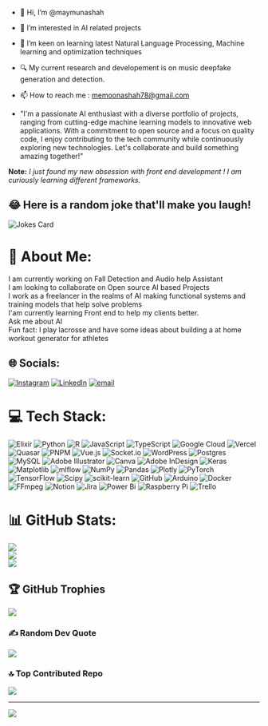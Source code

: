 - 👋 Hi, I’m @maymunashah
- 👀 I’m interested in AI related projects
- 🌱 I’m keen on learning latest Natural Language Processing, Machine learning and optimization techniques
- 🔍 My current research and developement is on music deepfake generation and detection.
- 📫 How to reach me : memoonashah78@gmail.com

- "I'm a passionate AI enthusiast with a diverse portfolio of projects, ranging from cutting-edge machine learning models to innovative web applications. With a commitment to open source and a focus on quality code, I enjoy contributing to the tech community while continuously exploring new technologies. Let's collaborate and build something amazing together!"


**Note:** _I just found my new obsession with front end development ! I am curiously learning different frameworks._
<!---
maymunashah/maymunashah is a ✨ special ✨ repository because its `README.md` (this file) appears on your GitHub profile.
You can click the Preview link to take a look at your changes.
--->
## 😂 Here is a random joke that'll make you laugh!
![Jokes Card](https://readme-jokes.vercel.app/api)

# 💫 About Me:
I am currently working on Fall Detection and Audio help Assistant<br>I am looking to collaborate on Open source AI based Projects<br>I work as a freelancer in the realms of AI making functional systems and training models that help solve problems<br>I'am currently learning Front end to help my clients better.<br>Ask me about AI<br>Fun fact: I play lacrosse and have some ideas about building a at home workout generator for athletes


## 🌐 Socials:
[![Instagram](https://img.shields.io/badge/Instagram-%23E4405F.svg?logo=Instagram&logoColor=white)](https://instagram.com/@maya_videsi) [![LinkedIn](https://img.shields.io/badge/LinkedIn-%230077B5.svg?logo=linkedin&logoColor=white)](https://linkedin.com/in/https://www.linkedin.com/in/memoonashah/) [![email](https://img.shields.io/badge/Email-D14836?logo=gmail&logoColor=white)](mailto:info@shahmaya.it) 

# 💻 Tech Stack:
![Elixir](https://img.shields.io/badge/elixir-%234B275F.svg?style=plastic&logo=elixir&logoColor=white) ![Python](https://img.shields.io/badge/python-3670A0?style=plastic&logo=python&logoColor=ffdd54) ![R](https://img.shields.io/badge/r-%23276DC3.svg?style=plastic&logo=r&logoColor=white) ![JavaScript](https://img.shields.io/badge/javascript-%23323330.svg?style=plastic&logo=javascript&logoColor=%23F7DF1E) ![TypeScript](https://img.shields.io/badge/typescript-%23007ACC.svg?style=plastic&logo=typescript&logoColor=white) ![Google Cloud](https://img.shields.io/badge/GoogleCloud-%234285F4.svg?style=plastic&logo=google-cloud&logoColor=white) ![Vercel](https://img.shields.io/badge/vercel-%23000000.svg?style=plastic&logo=vercel&logoColor=white) ![Quasar](https://img.shields.io/badge/Quasar-16B7FB?style=plastic&logo=quasar&logoColor=black) ![PNPM](https://img.shields.io/badge/pnpm-%234a4a4a.svg?style=plastic&logo=pnpm&logoColor=f69220) ![Vue.js](https://img.shields.io/badge/vue.js-%2335495e.svg?style=plastic&logo=vuedotjs&logoColor=%234FC08D) ![Socket.io](https://img.shields.io/badge/Socket.io-black?style=plastic&logo=socket.io&badgeColor=010101) ![WordPress](https://img.shields.io/badge/WordPress-%23117AC9.svg?style=plastic&logo=WordPress&logoColor=white) ![Postgres](https://img.shields.io/badge/postgres-%23316192.svg?style=plastic&logo=postgresql&logoColor=white) ![MySQL](https://img.shields.io/badge/mysql-4479A1.svg?style=plastic&logo=mysql&logoColor=white) ![Adobe Illustrator](https://img.shields.io/badge/adobe%20illustrator-%23FF9A00.svg?style=plastic&logo=adobe%20illustrator&logoColor=white) ![Canva](https://img.shields.io/badge/Canva-%2300C4CC.svg?style=plastic&logo=Canva&logoColor=white) ![Adobe InDesign](https://img.shields.io/badge/Adobe%20InDesign-49021F?style=plastic&logo=adobeindesign&logoColor=FF3366) ![Keras](https://img.shields.io/badge/Keras-%23D00000.svg?style=plastic&logo=Keras&logoColor=white) ![Matplotlib](https://img.shields.io/badge/Matplotlib-%23ffffff.svg?style=plastic&logo=Matplotlib&logoColor=black) ![mlflow](https://img.shields.io/badge/mlflow-%23d9ead3.svg?style=plastic&logo=numpy&logoColor=blue) ![NumPy](https://img.shields.io/badge/numpy-%23013243.svg?style=plastic&logo=numpy&logoColor=white) ![Pandas](https://img.shields.io/badge/pandas-%23150458.svg?style=plastic&logo=pandas&logoColor=white) ![Plotly](https://img.shields.io/badge/Plotly-%233F4F75.svg?style=plastic&logo=plotly&logoColor=white) ![PyTorch](https://img.shields.io/badge/PyTorch-%23EE4C2C.svg?style=plastic&logo=PyTorch&logoColor=white) ![TensorFlow](https://img.shields.io/badge/TensorFlow-%23FF6F00.svg?style=plastic&logo=TensorFlow&logoColor=white) ![Scipy](https://img.shields.io/badge/SciPy-%230C55A5.svg?style=plastic&logo=scipy&logoColor=%white) ![scikit-learn](https://img.shields.io/badge/scikit--learn-%23F7931E.svg?style=plastic&logo=scikit-learn&logoColor=white) ![GitHub](https://img.shields.io/badge/github-%23121011.svg?style=plastic&logo=github&logoColor=white) ![Arduino](https://img.shields.io/badge/-Arduino-00979D?style=plastic&logo=Arduino&logoColor=white) ![Docker](https://img.shields.io/badge/docker-%230db7ed.svg?style=plastic&logo=docker&logoColor=white) ![FFmpeg](https://shields.io/badge/FFmpeg-%23171717.svg?logo=ffmpeg&style=plastic&labelColor=171717&logoColor=5cb85c) ![Notion](https://img.shields.io/badge/Notion-%23000000.svg?style=plastic&logo=notion&logoColor=white) ![Jira](https://img.shields.io/badge/jira-%230A0FFF.svg?style=plastic&logo=jira&logoColor=white) ![Power Bi](https://img.shields.io/badge/power_bi-F2C811?style=plastic&logo=powerbi&logoColor=black) ![Raspberry Pi](https://img.shields.io/badge/-Raspberry_Pi-C51A4A?style=plastic&logo=Raspberry-Pi) ![Trello](https://img.shields.io/badge/Trello-%23026AA7.svg?style=plastic&logo=Trello&logoColor=white)
# 📊 GitHub Stats:
![](https://github-readme-stats.vercel.app/api?username=maymunashah&theme=dark&hide_border=false&include_all_commits=true&count_private=true)<br/>
![](https://nirzak-streak-stats.vercel.app/?user=maymunashah&theme=dark&hide_border=false)<br/>
![](https://github-readme-stats.vercel.app/api/top-langs/?username=maymunashah&theme=dark&hide_border=false&include_all_commits=true&count_private=true&layout=compact)

## 🏆 GitHub Trophies
![](https://github-profile-trophy.vercel.app/?username=maymunashah&theme=blueberry&no-frame=false&no-bg=true&margin-w=4)

### ✍️ Random Dev Quote
![](https://quotes-github-readme.vercel.app/api?type=horizontal&theme=dark)

### 🔝 Top Contributed Repo
![](https://github-contributor-stats.vercel.app/api?username=maymunashah&limit=5&theme=dark&combine_all_yearly_contributions=true)

---
[![](https://visitcount.itsvg.in/api?id=maymunashah&icon=4&color=10)](https://visitcount.itsvg.in)

<!-- Proudly created with GPRM ( https://gprm.itsvg.in ) -->

